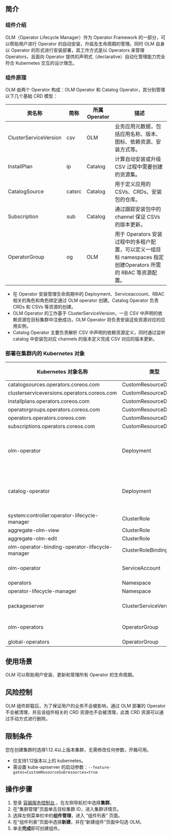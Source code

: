 
## 简介

### 组件介绍

OLM（Operator Lifecycle Manager）作为 Operator Framework 的一部分，可以帮助用户进行 Operator 的自动安装，升级及生命周期的管理。同时 OLM 自身以 Operator 的形式进行安装部署，其工作方式是以 Operators 来管理 Operators，且面向 Operator 提供的声明式（declarative）自动化管理能力完全符合 Kubernetes 交互的设计理念。

### 组件原理

OLM 由两个 Operator 构成：OLM Operator 和 Catalog Operator，其分别管理以下几个基础 CRD 模型：

| 资名称                | 简称   | 所属 Operator | 描述                                                         |
| --------------------- | ------ | ------------- | ------------------------------------------------------------ |
| ClusterServiceVersion | csv    | OLM           | 业务应用元数据，包括应用名称、版本、图标、依赖资源、安装方式等。  |
| InstallPlan           | ip     | Catalog       | 计算自动安装或升级 CSV 过程中需要创建的资源集。               |
| CatalogSource         | catsrc | Catalog       | 用于定义应用的 CSVs、CRDs、安装包的仓库。                     |
| Subscription          | sub    | Catalog       | 通过跟踪安装包中的 channel 保证 CSVs 的版本更新。             |
| OperatorGroup         | og     | OLM           | 用于 Operators 安装过程中的多租户配置，可以定义一组目标 namespaces 指定创建Operators 所需的 RBAC 等资源配置。  |

- 在 Operator 安装管理生命周期中的 Deployment、Serviceaccount、RBAC 相关的角色和角色绑定通过 OLM operator 创建。Catalog Operator 负责 CRDs 和 CSVs 等资源的创建。
- OLM Operator 的工作基于 ClusterServiceVersion，一旦 CSV 中声明的依赖资源在目标集群中注册成功，OLM Operator 将负责安装这些资源对应的应用实例。
- Catalog Operator 主要负责解析 CSV 中声明的依赖资源定义，同时通过监听 catalog 中安装包对应 channels 的版本定义完成 CSV 对应的版本更新。


### 部署在集群内的 Kubernetes 对象

| Kubernetes 对象名称                             | 类型                     | 请求资源                                  | 所属 Namespace             |
| ----------------------------------------------- | ------------------------ | ----------------------------------------- | -------------------------- |
| catalogsources.operators.coreos.com             | CustomResourceDefinition | -                                         | -                          |
| clusterserviceversions.operators.coreos.com     | CustomResourceDefinition | -                                         | -                          |
| installplans.operators.coreos.com               | CustomResourceDefinition | -                                         | -                          |
| operatorgroups.operators.coreos.com             | CustomResourceDefinition | -                                         | -                          |
| operators.operators.coreos.com                  | CustomResourceDefinition | -                                         | -                          |
| subscriptions.operators.coreos.com              | CustomResourceDefinition | -                                         | -                          |
| olm-operator                                    | Deployment               | cpu request: 10m<br>memory request: 160Mi | operator-lifecycle-manager |
| catalog-operator                                | Deployment               | cpu request: 10m<br>memory request: 80Mi  | operator-lifecycle-manager |
| system:controller:operator-lifecycle-manager    | ClusterRole              | -                                         | -                          |
| aggregate-olm-view                              | ClusterRole              | -                                         | -                          |
| aggregate-olm-edit                              | ClusterRole              | -                                         | -                          |
| olm-operator-binding-operator-lifecycle-manager | ClusterRoleBinding       | -                                         | -                          |
| olm-operator                                    | ServiceAccount           | -                                         | operator-lifecycle-manager |
| operators                                       | Namespace                | -                                         | -                          |
| operator-lifecycle-manager                      | Namespace                | -                                         | -                          |
| packageserver                                   | ClusterServiceVersion    | -                                         | operator-lifecycle-manager |
| olm-operators                                   | OperatorGroup            | -                                         | operator-lifecycle-manager |
| global-operators                                | OperatorGroup            | -                                         | operators                  |

## 使用场景 

OLM 可以帮助用户安装、更新和管理所有 Operator 的生命周期。

## 风险控制

OLM 组件卸载后，为了保证用户的业务不会被影响，通过 OLM 部署的 Operator 不会被清理，并且该组件相关的 CRD 资源也不会被清理，此类 CRD 资源可以通过手动方式进行删除。

## 限制条件
<dx-alert infotype="explain" title=" ">
您在创建集群时选择1.12.4以上版本集群，无需修改任何参数，开箱可用。
</dx-alert>

- 仅支持1.12版本以上的 kubernetes。
- 需设置 kube-apiserver 的启动参数：`--feature-gates=CustomResourceSubresources=true`



## 操作步骤


1. 登录 [容器服务控制台 ](https://console.qcloud.com/tke2)，在左侧导航栏中选择**集群**。
2. 在“集群管理”页面单击目标集群 ID，进入集群详情页。
3. 选择左侧菜单栏中的**组件管理**，进入 “组件列表” 页面。
4. 在“组件列表”页面中选择**新建**，并在“新建组件”页面中勾选 OLM。
5. 单击**完成**即可创建组件。
